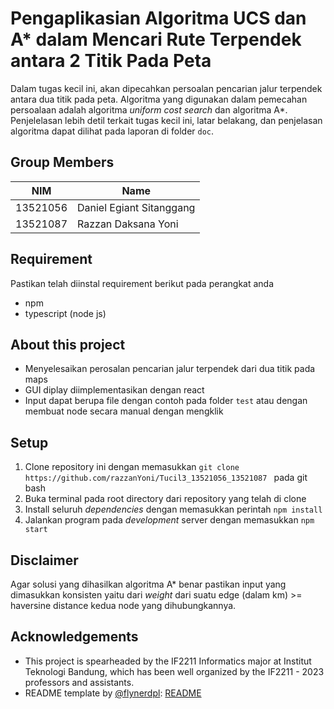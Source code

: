 # Pengaplikasian Algoritma UCS dan A* dalam Mencari Rute Terpendek antara 2 Titik Pada Peta

Dalam tugas kecil ini, akan dipecahkan persoalan pencarian jalur terpendek antara dua titik pada peta. Algoritma yang digunakan dalam pemecahan persoalaan adalah algoritma *uniform cost search* dan algoritma A*. Penjelelasan lebih detil terkait tugas kecil ini, latar belakang, dan penjelasan algoritma dapat dilihat pada laporan di folder `doc`. 

## Group Members

| NIM      | Name                     |
| -------- | ------------------------ |
| 13521056 | Daniel Egiant Sitanggang |
| 13521087 | Razzan Daksana Yoni      |

## Requirement
Pastikan telah diinstal requirement berikut pada perangkat anda
- npm 
- typescript (node js)

## About this project

- Menyelesaikan perosalan pencarian jalur terpendek dari dua titik pada maps
- GUI diplay diimplementasikan dengan react
- Input dapat berupa file dengan contoh pada folder `test` atau dengan membuat node secara manual dengan mengklik 

## Setup

1. Clone repository ini dengan memasukkan 
   ```git clone https://github.com/razzanYoni/Tucil3_13521056_13521087 ```  pada git bash
2. Buka terminal pada root directory dari repository yang telah di clone
3. Install seluruh *dependencies* dengan memasukkan perintah ```npm install```
5. Jalankan program pada *development* server dengan memasukkan ```npm start```

##  Disclaimer 
Agar solusi yang dihasilkan algoritma A* benar pastikan input yang dimasukkan konsisten yaitu dari *weight* dari suatu edge (dalam km) >= haversine distance kedua node yang dihubungkannya.

## Acknowledgements

- This project is spearheaded by the IF2211 Informatics major at Institut Teknologi Bandung, which has been well organized by the IF2211 - 2023 professors and assistants.
- README template by [@flynerdpl](https://www.flynerd.pl/): [README](https://github.com/ritaly/README-cheatsheet)
